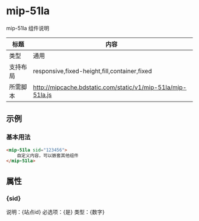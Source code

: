# mip-51la

mip-51la 组件说明

标题|内容
----|----
类型|通用
支持布局|responsive,fixed-height,fill,container,fixed
所需脚本|http://mipcache.bdstatic.com/static/v1/mip-51la/mip-51la.js

## 示例

### 基本用法
```html
<mip-51la sid="123456">
    自定义内容，可以嵌套其他组件
</mip-51la>
```

## 属性

### {sid}

说明：{站点id}
必选项：{是}
类型：{数字}


